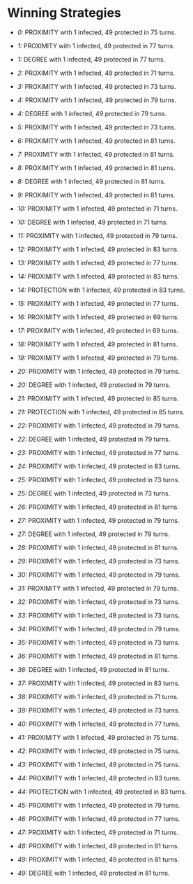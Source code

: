 # Winning Strategies

* _0:_ PROXIMITY with 1 infected, 49 protected in 75 turns.


* _1:_ PROXIMITY with 1 infected, 49 protected in 77 turns.


* _1:_ DEGREE with 1 infected, 49 protected in 77 turns.


* _2:_ PROXIMITY with 1 infected, 49 protected in 71 turns.


* _3:_ PROXIMITY with 1 infected, 49 protected in 73 turns.


* _4:_ PROXIMITY with 1 infected, 49 protected in 79 turns.


* _4:_ DEGREE with 1 infected, 49 protected in 79 turns.


* _5:_ PROXIMITY with 1 infected, 49 protected in 73 turns.


* _6:_ PROXIMITY with 1 infected, 49 protected in 81 turns.


* _7:_ PROXIMITY with 1 infected, 49 protected in 81 turns.


* _8:_ PROXIMITY with 1 infected, 49 protected in 81 turns.


* _8:_ DEGREE with 1 infected, 49 protected in 81 turns.


* _9:_ PROXIMITY with 1 infected, 49 protected in 81 turns.


* _10:_ PROXIMITY with 1 infected, 49 protected in 71 turns.


* _10:_ DEGREE with 1 infected, 49 protected in 71 turns.


* _11:_ PROXIMITY with 1 infected, 49 protected in 79 turns.


* _12:_ PROXIMITY with 1 infected, 49 protected in 83 turns.


* _13:_ PROXIMITY with 1 infected, 49 protected in 77 turns.


* _14:_ PROXIMITY with 1 infected, 49 protected in 83 turns.


* _14:_ PROTECTION with 1 infected, 49 protected in 83 turns.


* _15:_ PROXIMITY with 1 infected, 49 protected in 77 turns.


* _16:_ PROXIMITY with 1 infected, 49 protected in 69 turns.


* _17:_ PROXIMITY with 1 infected, 49 protected in 69 turns.


* _18:_ PROXIMITY with 1 infected, 49 protected in 81 turns.


* _19:_ PROXIMITY with 1 infected, 49 protected in 79 turns.


* _20:_ PROXIMITY with 1 infected, 49 protected in 79 turns.


* _20:_ DEGREE with 1 infected, 49 protected in 79 turns.


* _21:_ PROXIMITY with 1 infected, 49 protected in 85 turns.


* _21:_ PROTECTION with 1 infected, 49 protected in 85 turns.


* _22:_ PROXIMITY with 1 infected, 49 protected in 79 turns.


* _22:_ DEGREE with 1 infected, 49 protected in 79 turns.


* _23:_ PROXIMITY with 1 infected, 49 protected in 77 turns.


* _24:_ PROXIMITY with 1 infected, 49 protected in 83 turns.


* _25:_ PROXIMITY with 1 infected, 49 protected in 73 turns.


* _25:_ DEGREE with 1 infected, 49 protected in 73 turns.


* _26:_ PROXIMITY with 1 infected, 49 protected in 81 turns.


* _27:_ PROXIMITY with 1 infected, 49 protected in 79 turns.


* _27:_ DEGREE with 1 infected, 49 protected in 79 turns.


* _28:_ PROXIMITY with 1 infected, 49 protected in 81 turns.


* _29:_ PROXIMITY with 1 infected, 49 protected in 73 turns.


* _30:_ PROXIMITY with 1 infected, 49 protected in 79 turns.


* _31:_ PROXIMITY with 1 infected, 49 protected in 79 turns.


* _32:_ PROXIMITY with 1 infected, 49 protected in 73 turns.


* _33:_ PROXIMITY with 1 infected, 49 protected in 73 turns.


* _34:_ PROXIMITY with 1 infected, 49 protected in 79 turns.


* _35:_ PROXIMITY with 1 infected, 49 protected in 73 turns.


* _36:_ PROXIMITY with 1 infected, 49 protected in 81 turns.


* _36:_ DEGREE with 1 infected, 49 protected in 81 turns.


* _37:_ PROXIMITY with 1 infected, 49 protected in 83 turns.


* _38:_ PROXIMITY with 1 infected, 49 protected in 71 turns.


* _39:_ PROXIMITY with 1 infected, 49 protected in 73 turns.


* _40:_ PROXIMITY with 1 infected, 49 protected in 77 turns.


* _41:_ PROXIMITY with 1 infected, 49 protected in 75 turns.


* _42:_ PROXIMITY with 1 infected, 49 protected in 75 turns.


* _43:_ PROXIMITY with 1 infected, 49 protected in 75 turns.


* _44:_ PROXIMITY with 1 infected, 49 protected in 83 turns.


* _44:_ PROTECTION with 1 infected, 49 protected in 83 turns.


* _45:_ PROXIMITY with 1 infected, 49 protected in 79 turns.


* _46:_ PROXIMITY with 1 infected, 49 protected in 77 turns.


* _47:_ PROXIMITY with 1 infected, 49 protected in 71 turns.


* _48:_ PROXIMITY with 1 infected, 49 protected in 81 turns.


* _49:_ PROXIMITY with 1 infected, 49 protected in 81 turns.


* _49:_ DEGREE with 1 infected, 49 protected in 81 turns.


